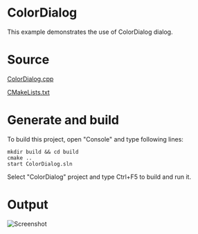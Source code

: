 # ColorDialog

This example demonstrates the use of ColorDialog dialog.

# Source

[ColorDialog.cpp](ColorDialog.cpp)

[CMakeLists.txt](CMakeLists.txt)

# Generate and build

To build this project, open "Console" and type following lines:

``` shell
mkdir build && cd build
cmake .. 
start ColorDialog.sln
```

Select "ColorDialog" project and type Ctrl+F5 to build and run it.

# Output

![Screenshot](../../../../docs/Pictures/ColorDialog.png)
